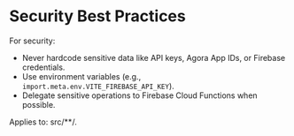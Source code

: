 # Security Best Practices

For security:
- Never hardcode sensitive data like API keys, Agora App IDs, or Firebase credentials.
- Use environment variables (e.g., `import.meta.env.VITE_FIREBASE_API_KEY`).
- Delegate sensitive operations to Firebase Cloud Functions when possible.

Applies to: src/**/*.*